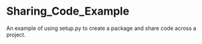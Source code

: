 # Sharing_Code_Example
An example of using setup.py to create a package and share code across a project.

